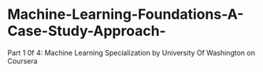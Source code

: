 # Machine-Learning-Foundations-A-Case-Study-Approach-
Part 1 0f 4: Machine Learning Specialization by University Of Washington on Coursera
